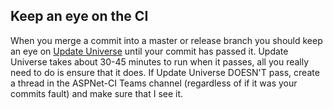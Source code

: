 ## Keep an eye on the CI
When you merge a commit into a master or release branch you 
should keep an eye on 
[Update Universe](http://aspnetci/viewType.html?buildTypeId=Coherence_UpdateUniverse) 
until your commit has passed it. 
Update Universe takes about 30-45 minutes to run when it passes, 
all you really need to do is ensure that it does.
If Update Universe DOESN'T pass, create a thread in the ASPNet-CI 
Teams channel (regardless of if it was your commits fault) 
and make sure that I see it.
